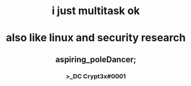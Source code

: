 <h1 align="center">i just multitask ok</h1>
<h1 align="center">also like linux and security research</h1>
<h2 align="center">aspiring_poleDancer;</h2>
<h3 align="center">>_DC Crypt3x#0001</h3>
